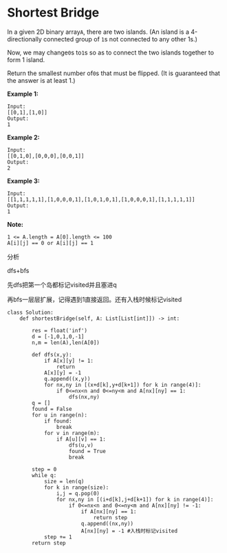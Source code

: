 # Shortest Bridge

In a given 2D binary array`A`, there are two islands. \(An island is a 4-directionally connected group of `1`s not connected to any other 1s.\)

Now, we may change`0`s to`1`s so as to connect the two islands together to form 1 island.

Return the smallest number of`0`s that must be flipped. \(It is guaranteed that the answer is at least 1.\)

**Example 1:**

```text
Input: 
[[0,1],[1,0]]
Output: 
1
```

**Example 2:**

```text
Input: 
[[0,1,0],[0,0,0],[0,0,1]]
Output: 
2
```

**Example 3:**

```text
Input: 
[[1,1,1,1,1],[1,0,0,0,1],[1,0,1,0,1],[1,0,0,0,1],[1,1,1,1,1]]
Output: 
1
```

**Note:**

```text
1 <= A.length = A[0].length <= 100
A[i][j] == 0 or A[i][j] == 1
```

分析

dfs+bfs

先dfs把第一个岛都标记visited并且塞进q

再bfs一层层扩展，记得遇到1直接返回。还有入栈时候标记visited

```text
class Solution:
    def shortestBridge(self, A: List[List[int]]) -> int:

        res = float('inf')
        d = [-1,0,1,0,-1]
        n,m = len(A),len(A[0])

        def dfs(x,y):
            if A[x][y] != 1:
                return
            A[x][y] = -1
            q.append((x,y))
            for nx,ny in [(x+d[k],y+d[k+1]) for k in range(4)]:
                if 0<=nx<n and 0<=ny<m and A[nx][ny] == 1:
                    dfs(nx,ny)
        q = []           
        found = False          
        for u in range(n): 
            if found:
                break
            for v in range(m):
                if A[u][v] == 1:
                    dfs(u,v)
                    found = True
                    break

        step = 0
        while q:            
            size = len(q)
            for k in range(size):
                i,j = q.pop(0)  
                for nx,ny in [(i+d[k],j+d[k+1]) for k in range(4)]:
                    if 0<=nx<n and 0<=ny<m and A[nx][ny] != -1:
                        if A[nx][ny] == 1:
                            return step
                        q.append((nx,ny))
                        A[nx][ny] = -1 #入栈时标记visited
            step += 1
        return step
```

